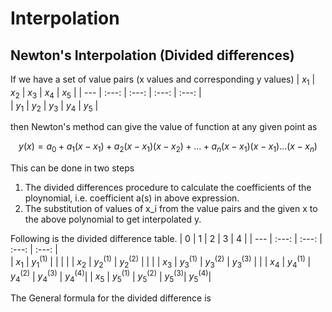 # Interpolation

## Newton's Interpolation (Divided differences)
If we have a set of value pairs (x values and corresponding y values)
| $x_1$ | $x_2$ | $x_3$ | $x_4$ | $x_5$ | 
| ---   | :---:    |  :---:   | :---:  | :---:    |    
| $y_1$ | $y_2$ | $y_3$ | $y_4$ | $y_5$ | 

then
Newton's method can give the value of function at any given point as
```math
y(x) = a_0 + a_1(x - x_1) + a_2 (x - x_1) (x - x_2) + ... + a_n (x - x_1)(x - x_1) ...(x - x_n) 
```
This can be done in two steps
1. The divided differences procedure to calculate the coefficients of the ploynomial, i.e. coefficient a(s) in above expression.
2. The substitution of values of x_i from the value pairs and the given x to the above polynomial to get interpolated y.

Following is the divided difference table.
|   0   |    1    |    2    |   3   |   4   |
| ---   | :---:    |  :---:   | :---:  | :---:    |    
| $x_1$ | $y_1^{(1)}$ |     |       |      | 
| $x_2$ | $y_2^{(1)}$  | $y_2^{(2)}$ |   |    |
| $x_3$ | $y_3^{(1)}$  | $y_3^{(2)}$ | $y_3^{(3)}$ | |
| $x_4$ | $y_4^{(1)}$  | $y_4^{(2)}$ | $y_4^{(3)}$ | $y_4^{(4)}$|
| $x_5$ | $y_5^{(1)}$  | $y_5^{(2)}$ | $y_5^{(3)}$| $y_5^{(4)}$|

The General formula for the divided difference is 
